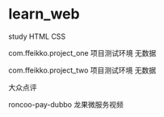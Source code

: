 # learn_web
study HTML CSS



com.ffeikko.project_one 项目测试环境 无数据

com.ffeikko.project_two   项目测试环境 无数据

大众点评 

roncoo-pay-dubbo   龙果微服务视频
